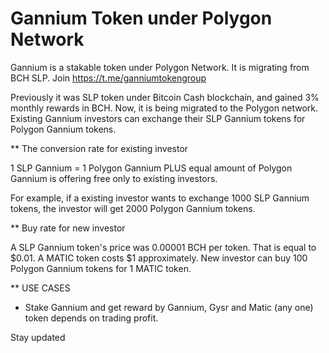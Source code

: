 # Gannium Token under Polygon Network

Gannium is a stakable token under Polygon Network. It is migrating from BCH SLP. Join https://t.me/ganniumtokengroup

Previously it was SLP token under Bitcoin Cash blockchain, and gained 3% monthly rewards in BCH. Now, it is being migrated to the Polygon network. Existing Gannium investors can exchange their SLP Gannium tokens for Polygon Gannium tokens.

** The conversion rate for existing investor

1 SLP Gannium = 1 Polygon Gannium 
PLUS equal amount of Polygon Gannium is offering free only to existing investors.

For example, if a existing investor wants to exchange 1000 SLP Gannium tokens, the investor will get 2000 Polygon Gannium tokens.

** Buy rate for new investor

A SLP Gannium token's price was 0.00001 BCH per token. That is equal to $0.01. A MATIC token costs $1 approximately. New investor can buy 100 Polygon Gannium tokens for 1 MATIC token. 

** USE CASES

- Stake Gannium and get reward by Gannium, Gysr and Matic (any one) token depends on trading profit.

Stay updated
